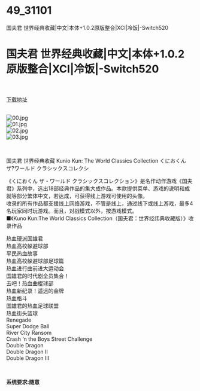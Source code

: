 # 49_31101
国夫君 世界经典收藏|中文|本体+1.0.2原版整合|XCI|冷饭|-Switch520
# 国夫君 世界经典收藏|中文|本体+1.0.2原版整合|XCI|冷饭|-Switch520
 <br/></br>
[下载地址](https://www.switch520.cc/article/31101 "下载地址")
<br/></br>

<p><img title="00.jpg" src="https://www.switch520.cc/muke_img/2022_05_12_c6fc3a835dfe8.jpg" alt="00.jpg"><br>
<img title="01.jpg" src="https://www.switch520.cc/muke_img/2022_05_12_d4a2ccc19bd5c.jpg" alt="01.jpg"><br>
<img title="02.jpg" src="https://www.switch520.cc/muke_img/2022_05_12_ea8e5e5e1b862.jpg" alt="02.jpg"><br>
<img title="03.jpg" src="https://www.switch520.cc/muke_img/2022_05_12_aa80cf3d428f9.jpg" alt="03.jpg"></p>
<p>&nbsp;</p>
<p>国夫君 世界经典收藏 Kunio Kun: The World Classics Collection くにおくん ザ?ワールド クラシックスコレクシ</p>
<p>《くにおくん ザ・ワールド クラシックスコレクション》是名作动作游戏《国夫君》系列中，选出18部经典作品的集大成作品。本款提供菜单、游戏的说明和成就等部分繁体中文，若达成，可获得线上游戏可使用的头像。<br>
收录的所有作品都支援线上网络游戏，不管是线上，通过线下或线上游戏，最多4名玩家同时玩游戏。而且，对战模式以外，按游戏模式。<br>
■《Kuno Kun:The World Classics Collection（国夫君：世界经纬典收藏版）》收录作品</p>
<p>热血硬派国雄君<br>
热血高校躲避球部<br>
平民热血故事<br>
热血高校躲避球部足球篇<br>
热血进行曲前进大运动会<br>
国雄君的时代剧全员集合！<br>
去吧！热血曲棍球部<br>
热血新纪录！遥远的金牌<br>
热血格斗<br>
国雄君的热血足球联盟<br>
热血街头篮球<br>
Renegade<br>
Super Dodge Ball<br>
River City Ransom<br>
Crash ‘n the Boys Street Challenge<br>
Double Dragon<br>
Double Dragon II<br>
Double Dragon III</p>
<p>&nbsp;</p>
<p><strong>系统要求:随意</strong></p>




